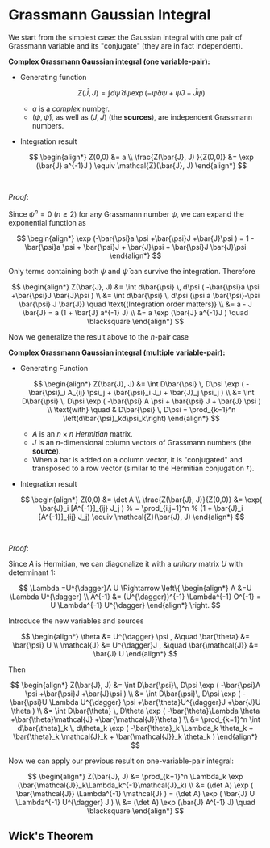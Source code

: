 # Grassmann Gaussian Integral

We start from the simplest case: the Gaussian integral with one pair of Grassmann variable and its "conjugate" (they are in fact independent).

<div class="result">

**Complex Grassmann Gaussian integral (one variable-pair):**

- Generating function
    
    $$
    Z(\bar{J}, J)
    = \int d\bar{\psi} \, d\psi  
    \exp (-\bar{\psi}a \psi +\bar{\psi}J +\bar{J}\psi )
    $$

    - $a$ is a *complex* number.
    - $(\psi, \bar{\psi})$, as well as $(J, \bar{J})$ (the **sources**), are independent Grassmann numbers.

- Integration result
    
    $$
    \begin{align*}
        Z(0,0) &= a \\
        \frac{Z(\bar{J}, J) }{Z(0,0)}
        &= \exp (\bar{J} a^{-1}J )
        \equiv \mathcal{Z}(\bar{J}, J)
    \end{align*}
    $$

</div><br>

*Proof*:

Since $\psi^n = 0 \  (n \ge 2)$ for any Grassmann number $\psi$, we can expand the exponential function as

$$
\begin{align*}
    \exp (-\bar{\psi}a \psi +\bar{\psi}J +\bar{J}\psi )
    = 1 - \bar{\psi}a \psi 
    + \bar{\psi}J + \bar{J}\psi 
    + \bar{\psi}J \bar{J}\psi
\end{align*}
$$

Only terms containing both $\psi$ and $\bar{\psi}$ can survive the integration. Therefore

$$
\begin{align*}
    Z(\bar{J}, J)
    &= \int d\bar{\psi} \, d\psi (
        -\bar{\psi}a \psi +\bar{\psi}J  \bar{J}\psi 
    )
    \\
    &= \int d\bar{\psi} \, d\psi 
    (\psi  a \bar{\psi}-\psi  \bar{\psi} J  \bar{J})
    \quad \text{(Integration order matters)}
    \\
    &= a - J \bar{J}
    = a (1 + \bar{J} a^{-1} J)
    \\
    &= a \exp (\bar{J} a^{-1}J )
    \quad \blacksquare
\end{align*}
$$

Now we generalize the result above to the $n$-pair case

<div class="result">

**Complex Grassmann Gaussian integral (multiple variable-pair):**

- Generating Function

    $$
    \begin{align*}
        Z(\bar{J}, J)
        &= \int D\bar{\psi} \, D\psi 
        \exp (
            -\bar{\psi}_i A_{ij} \psi_j
            + \bar{\psi}_i J_i 
            + \bar{J}_j \psi_j
        )
        \\
        &= \int D\bar{\psi} \, D\psi 
        \exp (
            -\bar{\psi} A \psi 
            + \bar{\psi} J + \bar{J} \psi 
        )
        \\
        \text{with} \quad &
        D\bar{\psi} \, D\psi
        = \prod_{k=1}^n \left(d\bar{\psi}_kd\psi_k\right)
    \end{align*}
    $$

    - $A$ is an $n\times n$ *Hermitian* matrix. 
    - $J$ is an $n$-dimensional column vectors of Grassmann numbers (the **source**).
    - When a bar is added on a column vector, it is "conjugated" and transposed to a row vector (similar to the Hermitian conjugation $\dagger$). 

- Integration result

    $$
    \begin{align*}
        Z(0,0) &= \det A
        \\
        \frac{Z(\bar{J}, J)}{Z(0,0)}
        &= \exp(
            \bar{J}_i [A^{-1}]_{ij} J_j
        )
        % = \prod_{i,j=1}^n 
        % (1 + \bar{J}_i [A^{-1}]_{ij} J_j)
        \equiv \mathcal{Z}(\bar{J}, J)
    \end{align*}
    $$
</div><br>

*Proof*:

Since $A$ is Hermitian, we can diagonalize it with a *unitary* matrix $U$ with determinant 1:

$$
\Lambda =U^{\dagger}A U \Rightarrow \left\{
\begin{align*}
     A &=U \Lambda U^{\dagger}
     \\
     A^{-1} &= (U^{\dagger})^{-1} \Lambda^{-1} O^{-1}
     = U \Lambda^{-1} U^{\dagger}
\end{align*}
\right.
$$

Introduce the new variables and sources 

$$
\begin{align*}
    \theta &= U^{\dagger} \psi , &\quad
    \bar{\theta} &= \bar{\psi} U
    \\
    \mathcal{J} &= U^{\dagger}J , &\quad
    \bar{\mathcal{J}} &= \bar{J} U
\end{align*}
$$

Then

$$
\begin{align*}
    Z(\bar{J}, J)
    &= \int D\bar{\psi}\, D\psi 
    \exp (
        -\bar{\psi}A \psi +\bar{\psi}J +\bar{J}\psi 
    ) \\
    &= \int D\bar{\psi}\, D\psi \exp (
        -\bar{\psi}U \Lambda  U^{\dagger} \psi +\bar{\theta}U^{\dagger}J +\bar{J}U \theta
    )
    \\
    &= \int D\bar{\theta} \, D\theta 
    \exp (
        -\bar{\theta}\Lambda  \theta +\bar{\theta}\mathcal{J} +\bar{\mathcal{J}}\theta
    )
    \\
    &= \prod_{k=1}^n \int d\bar{\theta}_k \, d\theta_k 
    \exp (
        -\bar{\theta}_k \Lambda_k \theta_k
        + \bar{\theta}_k \mathcal{J}_k
        + \bar{\mathcal{J}}_k \theta_k
    )
\end{align*}
$$

Now we can apply our previous result on one-variable-pair integral:

$$
\begin{align*}
    Z(\bar{J}, J)
    &= \prod_{k=1}^n \Lambda_k \exp (\bar{\mathcal{J}}_k\Lambda_k^{-1}\mathcal{J}_k)
    \\
    &= (\det A)
    \exp (
        \bar{\mathcal{J}} \Lambda^{-1} \mathcal{J} 
    )
    = (\det A) \exp (
        \bar{J} U \Lambda^{-1} U^{\dagger} J 
    )
    \\
    &= (\det A) \exp (\bar{J} A^{-1} J)
    \quad \blacksquare
\end{align*}
$$

## Wick's Theorem
